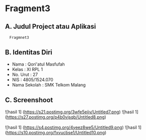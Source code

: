 # Fragment3

## A. Judul Project atau Aplikasi
      Fragmnet3

## B. Identitas Diri
   - Nama          : Qori'atul Masfufah
   - Kelas         : XI RPL 1
   - No. Urut      : 27
   - NIS           : 4805/1524.070
   - Nama Sekolah  : SMK Telkom Malang

## C. Screenshoot
  ![hasil 1] (https://s21.postimg.org/3wfe5eiiv/Untitled7.png) 
  ![hasil 1] (https://s27.postimg.org/p4b0vjsqb/Untitled8.png)<br><br>
  ![hasil 1] (https://s4.postimg.org/4yeez8we5/Untitled9.png)
  ![hasil 1] (https://s10.postimg.org/fxvucbse1/Untitled10.png)
  

